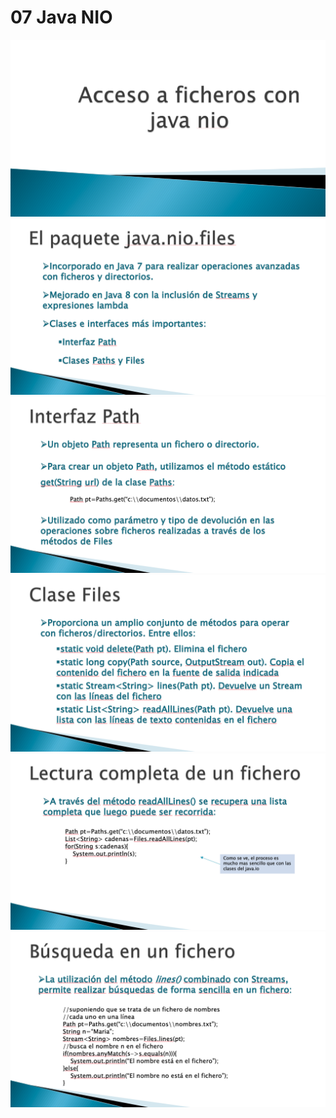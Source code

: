 # 07 Java NIO

<img src="../images/M2-07-01.png">
<img src="../images/M2-07-02.png">
<img src="../images/M2-07-03.png">
<img src="../images/M2-07-04.png">
<img src="../images/M2-07-05.png">
<img src="../images/M2-07-06.png">

